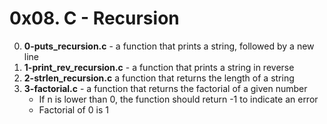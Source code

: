 # 0x08. C - Recursion

0. **0-puts_recursion.c** - a function that prints a string, followed by a new line
1. **1-print_rev_recursion.c** - a function that prints a string in reverse
2. **2-strlen_recursion.c** a function that returns the length of a string
3. **3-factorial.c** - a function that returns the factorial of a given number
	* If n is lower than 0, the function should return -1 to indicate an error
	* Factorial of 0 is 1

